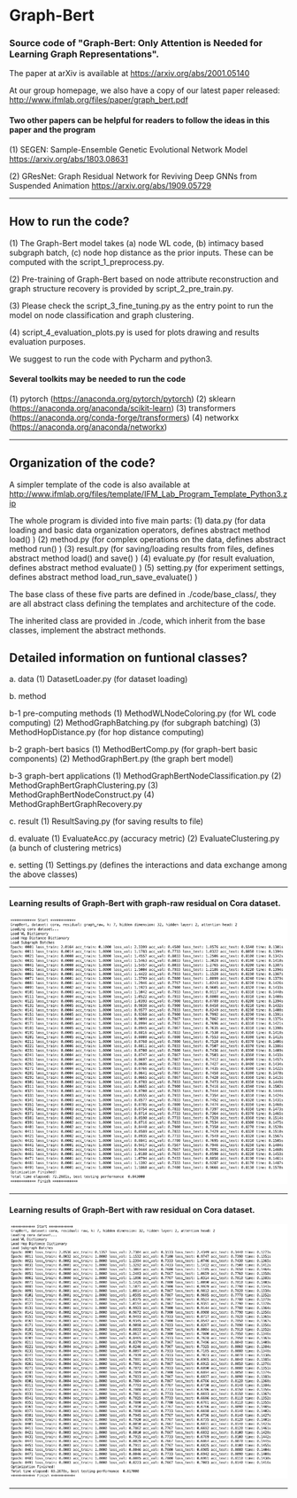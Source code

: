 # Graph-Bert

### Source code of "Graph-Bert: Only Attention is Needed for Learning Graph Representations". 

The paper at arXiv is available at https://arxiv.org/abs/2001.05140

At our group homepage, we also have a copy of our latest paper released: http://www.ifmlab.org/files/paper/graph_bert.pdf

#### Two other papers can be helpful for readers to follow the ideas in this paper and the program

(1) SEGEN: Sample-Ensemble Genetic Evolutional Network Model https://arxiv.org/abs/1803.08631

(2) GResNet: Graph Residual Network for Reviving Deep GNNs from Suspended Animation https://arxiv.org/abs/1909.05729

************************************************************************************************

## How to run the code?

(1) The Graph-Bert model takes (a) node WL code, (b) intimacy based subgraph batch, (c) node hop distance as the prior inputs. These can be computed with the script_1_preprocess.py.

(2) Pre-training of Graph-Bert based on node attribute reconstruction and graph structure recovery is provided by script_2_pre_train.py.

(3) Please check the script_3_fine_tuning.py as the entry point to run the model on node classification and graph clustering. 

(4) script_4_evaluation_plots.py is used for plots drawing and results evaluation purposes.

We suggest to run the code with Pycharm and python3.


#### Several toolkits may be needed to run the code
(1) pytorch (https://anaconda.org/pytorch/pytorch)
(2) sklearn (https://anaconda.org/anaconda/scikit-learn) 
(3) transformers (https://anaconda.org/conda-forge/transformers) 
(4) networkx (https://anaconda.org/anaconda/networkx) 


************************************************************************************************

## Organization of the code?

A simpler template of the code is also available at http://www.ifmlab.org/files/template/IFM_Lab_Program_Template_Python3.zip

The whole program is divided into five main parts:
(1) data.py (for data loading and basic data organization operators, defines abstract method load() )
(2) method.py (for complex operations on the data, defines abstract method run() )
(3) result.py (for saving/loading results from files, defines abstract method load() and save() )
(4) evaluate.py (for result evaluation, defines abstract method evaluate() )
(5) setting.py (for experiment settings, defines abstract method load_run_save_evaluate() )

The base class of these five parts are defined in ./code/base_class/, they are all abstract class defining the templates and architecture of the code.

The inherited class are provided in ./code, which inherit from the base classes, implement the abstract methonds.

## Detailed information on funtional classes?

a. data
(1) DatasetLoader.py (for dataset loading)


b. method

b-1 pre-computing methods
(1) MethodWLNodeColoring.py (for WL code computing)
(2) MethodGraphBatching.py (for subgraph batching)
(3) MethodHopDistance.py (for hop distance computing)

b-2 graph-bert basics
(1) MethodBertComp.py (for graph-bert basic components)
(2) MethodGraphBert.py (the graph bert model)

b-3 graph-bert applications
(1) MethodGraphBertNodeClassification.py 
(2) MethodGraphBertGraphClustering.py
(3) MethodGraphBertNodeConstruct.py
(4) MethodGraphBertGraphRecovery.py


c. result
(1) ResultSaving.py (for saving results to file)


d. evaluate
(1) EvaluateAcc.py (accuracy metric)
(2) EvaluateClustering.py (a bunch of clustering metrics)


e. setting
(1) Settings.py (defines the interactions and data exchange among the above classes)

************************************************************************************************

#### Learning results of Graph-Bert with graph-raw residual on Cora dataset.

![Learning Results of Graph-Bert with Graph Residual on Cora](./result/screenshot/cora_graph_residual_k_7.png)


************************************************************************************************

#### Learning results of Graph-Bert with raw residual on Cora dataset.

![Learning Results of Graph-Bert with Raw Residual on Cora](./result/screenshot/cora_raw_residual_k_7.png)

************************************************************************************************
